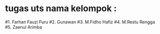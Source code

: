 # tugas uts nama kelompok :
#1. Farhan Fauzi Furu
#2. Gunawan
#3. M.Fidho Hafiz
#4. M.Restu Rengga
#5. Zaenul Arimba
